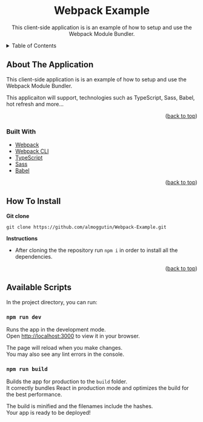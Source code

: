 <div id="top"></div>

<h1 align="center">Webpack Example</h1>

<div align="center">
  <p align="center">
    This client-side application is is an example of how to setup and use the Webpack Module Bundler.
  </p>
</div>

<!-- TABLE OF CONTENTS -->

<details>
  <summary>Table of Contents</summary>
  <ol>
    <li>
      <a href="#about-the-application">About The Application</a>
      <ul>
        <li><a href="#built-with">Built With</a></li>
      </ul>
    </li>
    <li><a href="#how-to-install">How To Install</a></li>
    <li><a href="#available-scripts">Available Scripts</a></li>
  </ol>
</details>

<!-- ABOUT THE APPLICATION -->

## About The Application

This client-side application is is an example of how to setup and use the Webpack Module Bundler.

This applicaiton will support, technologies such as TypeScript, Sass, Babel, hot refresh and more...

<p align="right">(<a href="#top">back to top</a>)</p>

### Built With

-   [Webpack](https://webpack.js.org/)
-   [Webpack CLI](https://www.npmjs.com/package/webpack-cli)
-   [TypeScript](https://www.typescriptlang.org/)
-   [Sass](https://sass-lang.com/)
-   [Babel](hhttps://babeljs.io/)

<p align="right">(<a href="#top">back to top</a>)</p>

<!-- INSTALLATION INSTRUCTIONS -->

## How To Install

**Git clone**

```
git clone https://github.com/almoggutin/Webpack-Example.git
```

**Instructions**

-   After cloning the the repository run `npm i` in order to install all the dependencies.

<p align="right">(<a href="#top">back to top</a>)</p>

<!--  AVAILABLE SCRIPTS -->

## Available Scripts

In the project directory, you can run:

### `npm run dev`

Runs the app in the development mode.\
Open [http://localhost:3000](http://localhost:3000) to view it in your browser.

The page will reload when you make changes.\
You may also see any lint errors in the console.

### `npm run build`

Builds the app for production to the `build` folder.\
It correctly bundles React in production mode and optimizes the build for the best performance.

The build is minified and the filenames include the hashes.\
Your app is ready to be deployed!
